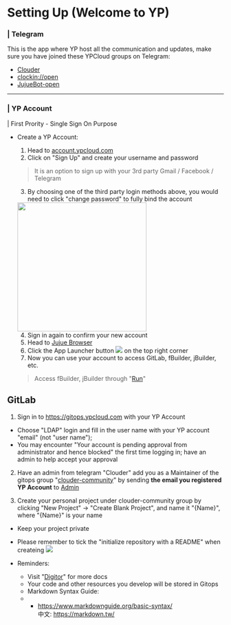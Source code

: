 # Setting Up (Welcome to YP)

### | Telegram
This is the app where YP host all the communication and updates,
make sure you have joined these YPCloud groups on Telegram:
* [Clouder](https://t.me/clouder_open)
* [clockin://open](https://t.me/clockin_open)
* [JujueBot-open](https://t.me/jujuebot_open)

---
### | YP Account 
| First Prority - Single Sign On Purpose
* Create a YP Account:
    1. Head to [account.ypcloud.com](https://account.ypcloud.com/#/login)
    2. Click on "Sign Up" and create your username and password
     > It is an option to sign up with your 3rd party Gmail / Facebook / Telegram
    3. By choosing one of the third party login methods above, you would need to  click "change password" to fully bind the account
    <img src="https://i.imgur.com/TAbqWvv.png" width=300 height=300>
    
    4. Sign in again to confirm your new account
    5. Head to [Jujue Browser](https://jujue.app/browser)
    6. Click the App Launcher button ![](https://i.imgur.com/3eNN7Er.png) on the top right corner
    7. Now you can use your account to access GitLab, fBuilder, jBuilder, etc.
    > Access fBuilder, jBuilder through "[Run](https://run.ypcloud.com)"

## GitLab
1. Sign in to https://gitops.ypcloud.com with your YP Account
- Choose "LDAP" login and fill in the user name with your YP account "email" (not "user name");
- You may encounter "Your account is pending approval from administrator and hence blocked" the first time logging in; have an admin to help accept your approval 

2. Have an admin from telegram "Clouder" add you as a Maintainer of the gitops group "[clouder-community](https://gitops.ypcloud.com/clouder/clouder-community)" by sending **the email you registered YP Account** to [Admin](https://t.me/EugeneYip1)

3. Create your personal project under clouder-community group by clicking "New Project" -> "Create Blank Project", and name it "{Name}", where "{Name}" is your name
* Keep your project private
* Please remember to tick the "initialize repository with a README" when createing 
![](https://i.imgur.com/H4ZX5na.png)

* Reminders: 
    * Visit "[Digitor](https://gitops.ypcloud.com/clouder/clouder-community/digitor/)" for more docs
    * Your code and other resources you develop will be stored in Gitops
    * Markdown Syntax Guide: 
    * - https://www.markdownguide.org/basic-syntax/ <br> 中文: https://markdown.tw/ 
